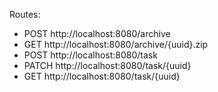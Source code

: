 Routes:
- POST http://localhost:8080/archive
- GET http://localhost:8080/archive/{uuid}.zip
- POST http://localhost:8080/task
- PATCH http://localhost:8080/task/{uuid}
- GET http://localhost:8080/task/{uuid}
